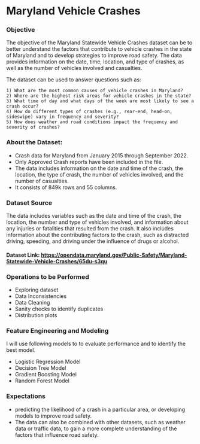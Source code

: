 # Maryland Vehicle Crashes

### Objective
The objective of the Maryland Statewide Vehicle Crashes dataset can be to better understand the factors that contribute to vehicle crashes in the state of Maryland and to develop strategies to improve road safety. The data provides information on the date, time, location, and type of crashes, as well as the number of vehicles involved and casualties.

The dataset can be used to answer questions such as:

    1) What are the most common causes of vehicle crashes in Maryland?
    2) Where are the highest risk areas for vehicle crashes in the state?
    3) What time of day and what days of the week are most likely to see a crash occur?
    4) How do different types of crashes (e.g., rear-end, head-on, sideswipe) vary in frequency and severity?
    5) How does weather and road conditions impact the frequency and severity of crashes?

### About the Dataset:
- Crash data for Maryland from January 2015 through September 2022.
- Only Approved Crash reports have been included in the file.
- The data includes information on the date and time of the crash, the location, the type of crash, the number of vehicles involved, and the number of casualties. 
- It consists of 849k rows and 55 columns.

### Dataset Source
The data includes variables such as the date and time of the crash, the location, the number and type of vehicles involved, and information about any injuries or fatalities that resulted from the crash. It also includes information about the contributing factors to the crash, such as distracted driving, speeding, and driving under the influence of drugs or alcohol.

#### Dataset Link: https://opendata.maryland.gov/Public-Safety/Maryland-Statewide-Vehicle-Crashes/65du-s3qu

### Operations to be Performed

- Exploring dataset
- Data Inconsistencies
- Data Cleaning
- Sanity checks to identify duplicates
- Distribution plots


### Feature Engineering and Modeling
I will use following models to to evaluate performance and to identify the best model.
- Logistic Regression Model
- Decision Tree Model
- Gradient Boosting Model
- Random Forest Model

### Expectations
- predicting the likelihood of a crash in a particular area, or developing models to improve road safety.
- The data can also be combined with other datasets, such as weather data or traffic data, to gain a more complete understanding of the factors that influence road safety.